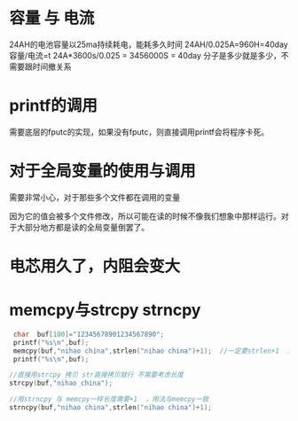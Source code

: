 # 容量 与 电流
24AH的电池容量以25ma持续耗电，能耗多久时间
24AH/0.025A=960H=40day
容量/电流=t
24A*3600s/0.025 = 3456000S = 40day
分子是多少就是多少，不需要跟时间撤关系

# printf的调用

需要底层的fputc的实现，如果没有fputc，则直接调用printf会将程序卡死。



# 对于全局变量的使用与调用

需要非常小心，对于那些多个文件都在调用的变量

因为它的值会被多个文件修改，所以可能在读的时候不像我们想象中那样运行。对于大部分地方都是读的全局变量倒罢了。



# 电芯用久了，内阻会变大



# memcpy与strcpy  strncpy

```c
 char  buf[100]="12345678901234567890";
 printf("%s\n",buf);
 memcpy(buf,"nihao china",strlen("nihao china")+1);  //一定要strlen+1  这样就可以把\0拷贝进去  如果不加1 结果就是“nihao china234567890”
 printf("%s\n",buf);

//直接用strcpy 拷贝 str直接拷贝就行 不需要考虑长度
strcpy(buf,"nihao china");

//用strncpy 与 memcpy一样长度需要+1  ，用法与memcpy一致
strncpy(buf,"nihao china",strlen("nihao china")+1); 
```



